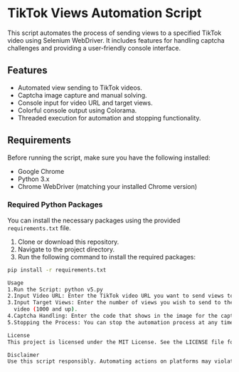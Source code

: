 # TikTok Views Automation Script

This script automates the process of sending views to a specified TikTok video using Selenium WebDriver. It includes features for handling captcha challenges and providing a user-friendly console interface.

## Features

- Automated view sending to TikTok videos.
- Captcha image capture and manual solving.
- Console input for video URL and target views.
- Colorful console output using Colorama.
- Threaded execution for automation and stopping functionality.

## Requirements

Before running the script, make sure you have the following installed:
- Google Chrome
- Python 3.x
- Chrome WebDriver (matching your installed Chrome version)

### Required Python Packages

You can install the necessary packages using the provided `requirements.txt` file.

1. Clone or download this repository.
2. Navigate to the project directory.
3. Run the following command to install the required packages:

```bash
pip install -r requirements.txt

Usage
1.Run the Script: python v5.py
2.Input Video URL: Enter the TikTok video URL you want to send views to.
3.Input Target Views: Enter the number of views you wish to send to the specified 
  video (1000 and up).
4.Captcha Handling: Enter the code that shows in the image for the captcha.
5.Stopping the Process: You can stop the automation process at any time by pressing Ctrl + Z. The script will cleanly exit and close the browser.

License
This project is licensed under the MIT License. See the LICENSE file for details.

Disclaimer
Use this script responsibly. Automating actions on platforms may violate their terms of service. Ensure you understand the risks before using this automation tool.

